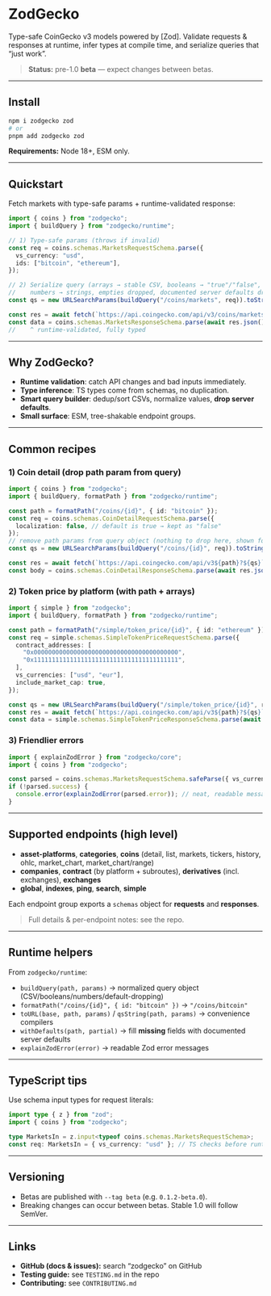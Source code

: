 # ZodGecko

Type-safe CoinGecko v3 models powered by \[Zod].
Validate requests & responses at runtime, infer types at compile time, and serialize queries that “just work”.

> **Status:** pre-1.0 **beta** — expect changes between betas.

---

## Install

```bash
npm i zodgecko zod
# or
pnpm add zodgecko zod
```

**Requirements:** Node 18+, ESM only.

---

## Quickstart

Fetch markets with type-safe params + runtime-validated response:

```ts
import { coins } from "zodgecko";
import { buildQuery } from "zodgecko/runtime";

// 1) Type-safe params (throws if invalid)
const req = coins.schemas.MarketsRequestSchema.parse({
  vs_currency: "usd",
  ids: ["bitcoin", "ethereum"],
});

// 2) Serialize query (arrays → stable CSV, booleans → "true"/"false",
//    numbers → strings, empties dropped, documented server defaults dropped)
const qs = new URLSearchParams(buildQuery("/coins/markets", req)).toString();

const res = await fetch(`https://api.coingecko.com/api/v3/coins/markets?${qs}`);
const data = coins.schemas.MarketsResponseSchema.parse(await res.json());
//    ^ runtime-validated, fully typed
```

---

## Why ZodGecko?

- **Runtime validation**: catch API changes and bad inputs immediately.
- **Type inference**: TS types come from schemas, no duplication.
- **Smart query builder**: dedup/sort CSVs, normalize values, **drop server defaults**.
- **Small surface**: ESM, tree-shakable endpoint groups.

---

## Common recipes

### 1) Coin detail (drop path param from query)

```ts
import { coins } from "zodgecko";
import { buildQuery, formatPath } from "zodgecko/runtime";

const path = formatPath("/coins/{id}", { id: "bitcoin" });
const req = coins.schemas.CoinDetailRequestSchema.parse({
  localization: false, // default is true → kept as "false"
});
// remove path params from query object (nothing to drop here, shown for pattern)
const qs = new URLSearchParams(buildQuery("/coins/{id}", req)).toString();

const res = await fetch(`https://api.coingecko.com/api/v3${path}?${qs}`);
const body = coins.schemas.CoinDetailResponseSchema.parse(await res.json());
```

### 2) Token price by platform (with path + arrays)

```ts
import { simple } from "zodgecko";
import { buildQuery, formatPath } from "zodgecko/runtime";

const path = formatPath("/simple/token_price/{id}", { id: "ethereum" });
const req = simple.schemas.SimpleTokenPriceRequestSchema.parse({
  contract_addresses: [
    "0x0000000000000000000000000000000000000000",
    "0x1111111111111111111111111111111111111111",
  ],
  vs_currencies: ["usd", "eur"],
  include_market_cap: true,
});

const qs = new URLSearchParams(buildQuery("/simple/token_price/{id}", req)).toString();
const res = await fetch(`https://api.coingecko.com/api/v3${path}?${qs}`);
const data = simple.schemas.SimpleTokenPriceResponseSchema.parse(await res.json());
```

### 3) Friendlier errors

```ts
import { explainZodError } from "zodgecko/core";
import { coins } from "zodgecko";

const parsed = coins.schemas.MarketsRequestSchema.safeParse({ vs_currency: 123 });
if (!parsed.success) {
  console.error(explainZodError(parsed.error)); // neat, readable messages
}
```

---

## Supported endpoints (high level)

- **asset-platforms**, **categories**, **coins** (detail, list, markets, tickers, history, ohlc, market_chart, market_chart/range)
- **companies**, **contract** (by platform + subroutes), **derivatives** (incl. exchanges), **exchanges**
- **global**, **indexes**, **ping**, **search**, **simple**

Each endpoint group exports a `schemas` object for **requests** and **responses**.

> Full details & per-endpoint notes: see the repo.

---

## Runtime helpers

From `zodgecko/runtime`:

- `buildQuery(path, params)` → normalized query object (CSV/booleans/numbers/default-dropping)
- `formatPath("/coins/{id}", { id: "bitcoin" })` → `"/coins/bitcoin"`
- `toURL(base, path, params)` / `qsString(path, params)` → convenience compilers
- `withDefaults(path, partial)` → fill **missing** fields with documented server defaults
- `explainZodError(error)` → readable Zod error messages

---

## TypeScript tips

Use schema input types for request literals:

```ts
import type { z } from "zod";
import { coins } from "zodgecko";

type MarketsIn = z.input<typeof coins.schemas.MarketsRequestSchema>;
const req: MarketsIn = { vs_currency: "usd" }; // TS checks before runtime parse
```

---

## Versioning

- Betas are published with `--tag beta` (e.g. `0.1.2-beta.0`).
- Breaking changes can occur between betas. Stable 1.0 will follow SemVer.

---

## Links

- **GitHub (docs & issues):** search “zodgecko” on GitHub
- **Testing guide:** see `TESTING.md` in the repo
- **Contributing:** see `CONTRIBUTING.md`
